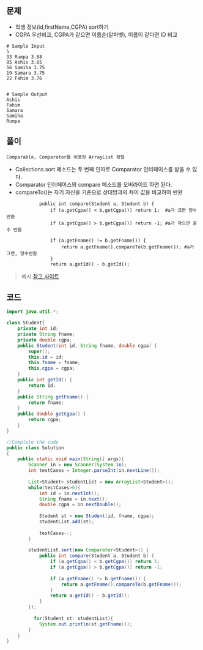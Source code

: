 ## 문제
+ 학생 정보(id,firstName,CGPA) sort하기 
+ CGPA 우선비교, CGPA가 같으면 이름순(알파벳), 이름이 같다면 ID 비교

```
# Sample Input
5
33 Rumpa 3.68
85 Ashis 3.85
56 Samiha 3.75
19 Samara 3.75
22 Fahim 3.76


# Sample Output
Ashis
Fahim
Samara
Samiha
Rumpa
```

## 풀이
`Comparable, Comparator를 이용한 ArrayList 정렬` <br>
+ Collections.sort 메소드는 두 번째 인자로 Comparator 인터페이스를 받을 수 있다.
+ Comparator 인터페이스의 compare 메소드를 오버라이드 하면 된다.
+ compareTo()는 자기 자신을 기준으로 상대방과의 차이 값을 비교하여 반환  

```
            public int compare(Student a, Student b) {
                if (a.getCgpa() < b.getCgpa()) return 1;  #a가 크면 양수 반환
                if (a.getCgpa() > b.getCgpa()) return -1; #a가 작으면 음수 반환
        
                if (a.getFname() != b.getFname()) {
                    return a.getFname().compareTo(b.getFname()); #a가 크면, 양수반환
                }
                return a.getId() - b.getId();
```                

> 예시
[참고 사이트](https://st-lab.tistory.com/243) <br>


## 코드
```java
import java.util.*;

class Student{
    private int id;
    private String fname;
    private double cgpa;
    public Student(int id, String fname, double cgpa) {
        super();
        this.id = id;
        this.fname = fname;
        this.cgpa = cgpa;
    }
    public int getId() {
        return id;
    }
    public String getFname() {
        return fname;
    }
    public double getCgpa() {
        return cgpa;
    }
}

//Complete the code
public class Solution
{
    public static void main(String[] args){
        Scanner in = new Scanner(System.in);
        int testCases = Integer.parseInt(in.nextLine());
        
        List<Student> studentList = new ArrayList<Student>();
        while(testCases>0){
            int id = in.nextInt();
            String fname = in.next();
            double cgpa = in.nextDouble();
            
            Student st = new Student(id, fname, cgpa);
            studentList.add(st);
            
            testCases--;
        }
        
        studentList.sort(new Comparator<Student>() {
            public int compare(Student a, Student b) {
                if (a.getCgpa() < b.getCgpa()) return 1;
                if (a.getCgpa() > b.getCgpa()) return -1;
        
                if (a.getFname() != b.getFname()) {
                    return a.getFname().compareTo(b.getFname());
                }
                return a.getId() - b.getId();
            }
        });
      
          for(Student st: studentList){
            System.out.println(st.getFname());
        }
    }
}
```
